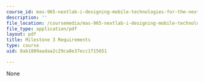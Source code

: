 ```yaml
---
course_id: mas-965-nextlab-i-designing-mobile-technologies-for-the-next-billion-users-fall-2008
description: ''
file_location: /coursemedia/mas-965-nextlab-i-designing-mobile-technologies-for-the-next-billion-users-fall-2008/8ab1809aadaa2c29ca8e37ecc1f15651_MITMAS_965F08_milestone3.pdf
file_type: application/pdf
layout: pdf
title: Milestone 3 Requirements
type: course
uid: 8ab1809aadaa2c29ca8e37ecc1f15651

---
```

None